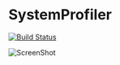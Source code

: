# SystemProfiler

[![Build Status](https://travis-ci.org/coreizer/Computer-Specifications.svg?branch=master)](https://travis-ci.org/AlphaNyne/Computer-Specifications)

![ScreenShot](https://github.com/coreizer/Computer-Specifications/blob/master/img/screenshots.png)
